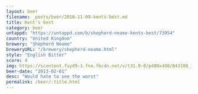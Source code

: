 ```yaml
---
layout: beer
filename: _posts/beer/2016-11-09-kents-best.md
title: Kent's best
category: beer
untappd: "https://untappd.com/b/shepherd-neame-kents-best/73954"
country: "United Kingdom"
brewery: "Shepherd Neame"
breweryURL: "/brewery/shepherd-neame.html"
style: "English Bitter"
score: 4
img: https://scontent.fsyd9-1.fna.fbcdn.net/v/t31.0-0/p480x480/843108_10151461672828745_520276173_o.jpg?_nc_cat=111&_nc_sid=e007fa&_nc_ohc=ViQc5wbt4rYAX-SpmV9&_nc_ht=scontent.fsyd9-1.fna&_nc_tp=6&oh=31e72a4c880380ab844661fb337fe399&oe=5F479F3C
beer-date: "2013-02-01"
desc: "Would hate to see the worst"
permalink: /beer/:title.html
---
```

